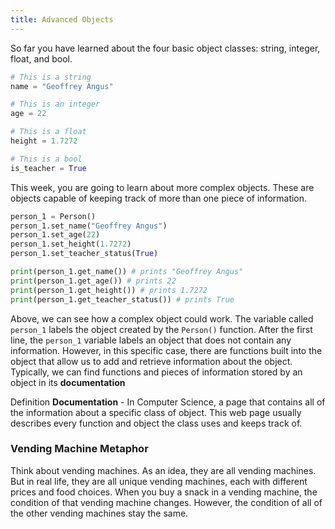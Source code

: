 ```yaml
---
title: Advanced Objects
---
```


So far you have learned about the four basic object classes: string, integer, float, and bool. 

```python
# This is a string
name = "Geoffrey Angus"

# This is an integer
age = 22

# This is a float
height = 1.7272

# This is a bool
is_teacher = True
```

This week, you are going to learn about more complex objects. These are objects capable of keeping track of more than one piece of information.

```python
person_1 = Person()
person_1.set_name("Geoffrey Angus")
person_1.set_age(22)
person_1.set_height(1.7272)
person_1.set_teacher_status(True)

print(person_1.get_name()) # prints "Geoffrey Angus"
print(person_1.get_age()) # prints 22
print(person_1.get_height()) # prints 1.7272
print(person_1.get_teacher_status()) # prints True
```

Above, we can see how a complex object could work. The variable called `person_1` labels the object created by the `Person()` function. After the first line, the `person_1` variable labels an object that does not contain any information. However, in this specific case, there are functions built into the object that allow us to add and retrieve information about the object. Typically, we can find functions and pieces of information stored by an object in its **documentation**

<div class="definition-section" markdown="1">

<span class="definition-title">Definition</span>
**Documentation** - In Computer Science, a page that contains all of the information about a specific class of object. This web page usually describes every function and object the class uses and keeps track of.
</div>

### Vending Machine Metaphor

Think about vending machines. As an idea, they are all vending machines. But in real life, they are all unique vending machines, each with different prices and food choices. When you buy a snack in a vending machine, the condition of that vending machine changes. However, the condition of all of the other vending machines stay the same.



